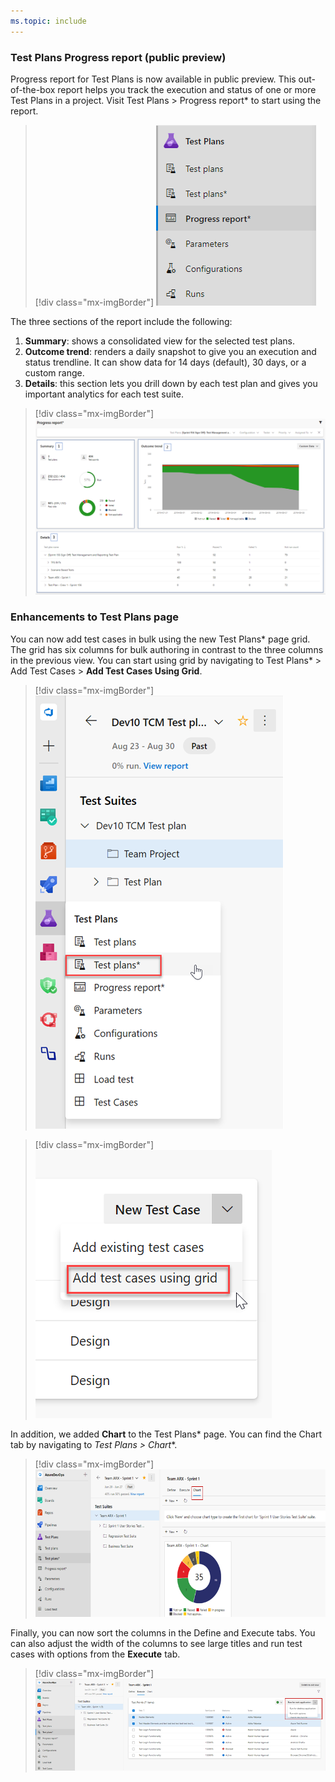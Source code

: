 ```yaml
---
ms.topic: include
---
```


### Test Plans Progress report (public preview)
 
Progress report for Test Plans is now available in public preview. This out-of-the-box report helps you track the execution and status of one or more Test Plans in a project. Visit Test Plans > Progress report* to start using the report. 

> [!div class="mx-imgBorder"]
> ![Badge](../../_img/156_14.png)
 
The three sections of the report include the following:  
1. **Summary**: shows a consolidated view for the selected test plans. 
2. **Outcome trend**: renders a daily snapshot to give you an execution and status trendline. It can show data for 14 days (default), 30 days, or a custom range. 
3. **Details**: this section lets you drill down by each test plan and gives you important analytics for each test suite. 
 
> [!div class="mx-imgBorder"]
> ![Badge](../../_img/156_06.png "Test Plans progress report")

### Enhancements to Test Plans page

You can now add test cases in bulk using the new Test Plans* page grid. The grid has six columns for bulk authoring in contrast to the three columns in the previous view. You can start using grid by navigating to Test Plans* > Add Test Cases > **Add Test Cases Using Grid**.

> [!div class="mx-imgBorder"]
> ![Badge](../../_img/156_17.png)

> [!div class="mx-imgBorder"]
> ![Badge](../../_img/156_20.png)

In addition, we added **Chart** to the Test Plans* page. You can find the Chart tab by navigating to **Test Plans* > Chart**.

> [!div class="mx-imgBorder"]
> ![Badge](../../_img/156_18.png)

Finally, you can now sort the columns in the Define and Execute tabs. You can also adjust the width of the columns to see large titles and run test cases with options from the **Execute** tab. 

> [!div class="mx-imgBorder"]
> ![Badge](../../_img/156_19.png)